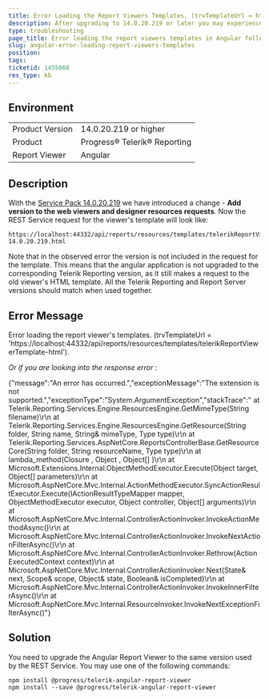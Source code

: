 ```yaml
---
title: Error Loading the Report Viewers Templates. (trvTemplateUrl = https://localhost:44332/api/reports/resources/templates/telerikReportViewerTemplate-html).
description: After upgrading to 14.0.20.219 or later you may experience <Error loading the report viewers templates> in Angular Report Viewer
type: troubleshooting
page_title: Error loading the report viewers templates in Angular following upgrade
slug: angular-error-loading-report-viewers-templates
position: 
tags: 
ticketid: 1455060
res_type: kb
---
```


## Environment
<table>
	<tbody>
		<tr>
			<td>Product Version</td>
			<td>14.0.20.219 or higher</td>
		</tr>
		<tr>
			<td>Product</td>
			<td>Progress® Telerik® Reporting</td>
		</tr>
		<tr>
			<td>Report Viewer</td>
			<td>Angular</td>
		</tr>
	</tbody>
</table>


## Description
With the [Service Pack 14.0.20.219](../release-history/progress-telerik-reporting-r1-2020-sp1-14-0-20-219) we have introduced a change - 
__Add version to the web viewers and designer resources requests__. Now the REST Service request for the viewer's template will look 
like:
```
https://localhost:44332/api/reports/resources/templates/telerikReportViewerTemplate-14.0.20.219.html
```
Note that in the observed error the version is not included in the request for the template. This means that the angular application 
is not upgraded to the corresponding Telerik Reporting version, as it still makes a request to the old viewer's HTML template. 
All the Telerik Reporting and Report Server versions should match when used together.

## Error Message
Error loading the report viewer's templates. (trvTemplateUrl = 'https://localhost:44332/api/reports/resources/templates/telerikReportViewerTemplate-html').

_Or if you are looking into the response error_ :

 
{"message":"An error has occurred.","exceptionMessage":"The extension is not supported.","exceptionType":"System.ArgumentException","stackTrace":"   at Telerik.Reporting.Services.Engine.ResourcesEngine.GetMimeType(String filename)\r\n   at Telerik.Reporting.Services.Engine.ResourcesEngine.GetResource(String folder, String name, String& mimeType, Type type)\r\n   at Telerik.Reporting.Services.AspNetCore.ReportsControllerBase.GetResourceCore(String folder, String resourceName, Type type)\r\n   at lambda_method(Closure , Object , Object[] )\r\n   at Microsoft.Extensions.Internal.ObjectMethodExecutor.Execute(Object target, Object[] parameters)\r\n   at Microsoft.AspNetCore.Mvc.Internal.ActionMethodExecutor.SyncActionResultExecutor.Execute(IActionResultTypeMapper mapper, ObjectMethodExecutor executor, Object controller, Object[] arguments)\r\n   at Microsoft.AspNetCore.Mvc.Internal.ControllerActionInvoker.InvokeActionMethodAsync()\r\n   at Microsoft.AspNetCore.Mvc.Internal.ControllerActionInvoker.InvokeNextActionFilterAsync()\r\n   at Microsoft.AspNetCore.Mvc.Internal.ControllerActionInvoker.Rethrow(ActionExecutedContext context)\r\n   at Microsoft.AspNetCore.Mvc.Internal.ControllerActionInvoker.Next(State& next, Scope& scope, Object& state, Boolean& isCompleted)\r\n   at Microsoft.AspNetCore.Mvc.Internal.ControllerActionInvoker.InvokeInnerFilterAsync()\r\n   at Microsoft.AspNetCore.Mvc.Internal.ResourceInvoker.InvokeNextExceptionFilterAsync()"}

## Solution
You need to upgrade the Angular Report Viewer to the same version used by the REST Service. You may use one of the following commands:

```
npm install @progress/telerik-angular-report-viewer
npm install --save @progress/telerik-angular-report-viewer
```
